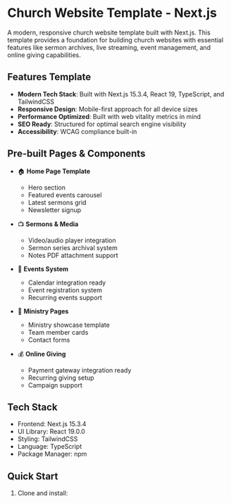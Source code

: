 # Church Website Template - Next.js

A modern, responsive church website template built with Next.js. This template provides a foundation for building church websites with essential features like sermon archives, live streaming, event management, and online giving capabilities.

## Features Template

- **Modern Tech Stack**: Built with Next.js 15.3.4, React 19, TypeScript, and TailwindCSS
- **Responsive Design**: Mobile-first approach for all device sizes
- **Performance Optimized**: Built with web vitality metrics in mind
- **SEO Ready**: Structured for optimal search engine visibility
- **Accessibility**: WCAG compliance built-in

## Pre-built Pages & Components

- 🏠 **Home Page Template**
  - Hero section
  - Featured events carousel
  - Latest sermons grid
  - Newsletter signup
  
- 📺 **Sermons & Media**
  - Video/audio player integration
  - Sermon series archival system
  - Notes PDF attachment support
  
- 📅 **Events System**
  - Calendar integration ready
  - Event registration system
  - Recurring events support
  
- 🙏 **Ministry Pages**
  - Ministry showcase template
  - Team member cards
  - Contact forms
  
- 💰 **Online Giving**
  - Payment gateway integration ready
  - Recurring giving setup
  - Campaign support

## Tech Stack

- Frontend: Next.js 15.3.4
- UI Library: React 19.0.0
- Styling: TailwindCSS
- Language: TypeScript
- Package Manager: npm

## Quick Start

1. Clone and install:
